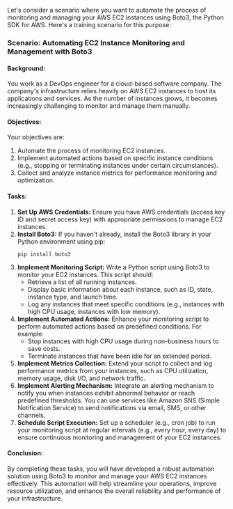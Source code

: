 Let's consider a scenario where you want to automate the process of monitoring and managing your AWS EC2 instances using Boto3, the Python SDK for AWS. Here's a training scenario for this purpose:
### Scenario: Automating EC2 Instance Monitoring and Management with Boto3
#### Background:
You work as a DevOps engineer for a cloud-based software company. The company's infrastructure relies heavily on AWS EC2 instances to host its applications and services. As the number of instances grows, it becomes increasingly challenging to monitor and manage them manually.
#### Objectives:
Your objectives are:
1. Automate the process of monitoring EC2 instances.
2. Implement automated actions based on specific instance conditions (e.g., stopping or terminating instances under certain circumstances).
3. Collect and analyze instance metrics for performance monitoring and optimization.
#### Tasks:
1. **Set Up AWS Credentials:**
   Ensure you have AWS credentials (access key ID and secret access key) with appropriate permissions to manage EC2 instances.
2. **Install Boto3:**
   If you haven't already, install the Boto3 library in your Python environment using pip:
   ```
   pip install boto3
   ```
3. **Implement Monitoring Script:**
   Write a Python script using Boto3 to monitor your EC2 instances. This script should:
   - Retrieve a list of all running instances.
   - Display basic information about each instance, such as ID, state, instance type, and launch time.
   - Log any instances that meet specific conditions (e.g., instances with high CPU usage, instances with low memory).
4. **Implement Automated Actions:**
   Enhance your monitoring script to perform automated actions based on predefined conditions. For example:
   - Stop instances with high CPU usage during non-business hours to save costs.
   - Terminate instances that have been idle for an extended period.
5. **Implement Metrics Collection:**
   Extend your script to collect and log performance metrics from your instances, such as CPU utilization, memory usage, disk I/O, and network traffic.
6. **Implement Alerting Mechanism:**
   Integrate an alerting mechanism to notify you when instances exhibit abnormal behavior or reach predefined thresholds. You can use services like Amazon SNS (Simple Notification Service) to send notifications via email, SMS, or other channels.
7. **Schedule Script Execution:**
   Set up a scheduler (e.g., cron job) to run your monitoring script at regular intervals (e.g., every hour, every day) to ensure continuous monitoring and management of your EC2 instances.
#### Conclusion:
By completing these tasks, you will have developed a robust automation solution using Boto3 to monitor and manage your AWS EC2 instances effectively. This automation will help streamline your operations, improve resource utilization, and enhance the overall reliability and performance of your infrastructure.